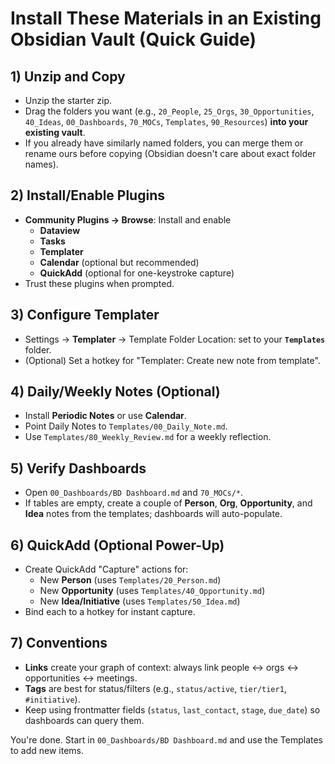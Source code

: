 # Install These Materials in an Existing Obsidian Vault (Quick Guide)

## 1) Unzip and Copy
- Unzip the starter zip.
- Drag the folders you want (e.g., `20_People`, `25_Orgs`, `30_Opportunities`, `40_Ideas`, `00_Dashboards`, `70_MOCs`, `Templates`, `90_Resources`) **into your existing vault**.
- If you already have similarly named folders, you can merge them or rename ours before copying (Obsidian doesn't care about exact folder names).

## 2) Install/Enable Plugins
- **Community Plugins → Browse**: Install and enable
  - **Dataview**
  - **Tasks**
  - **Templater**
  - **Calendar** (optional but recommended)
  - **QuickAdd** (optional for one-keystroke capture)
- Trust these plugins when prompted.

## 3) Configure Templater
- Settings → **Templater** → Template Folder Location: set to your **`Templates`** folder.
- (Optional) Set a hotkey for "Templater: Create new note from template".

## 4) Daily/Weekly Notes (Optional)
- Install **Periodic Notes** or use **Calendar**.
- Point Daily Notes to `Templates/00_Daily_Note.md`.
- Use `Templates/80_Weekly_Review.md` for a weekly reflection.

## 5) Verify Dashboards
- Open `00_Dashboards/BD Dashboard.md` and `70_MOCs/*`.
- If tables are empty, create a couple of **Person**, **Org**, **Opportunity**, and **Idea** notes from the templates; dashboards will auto-populate.

## 6) QuickAdd (Optional Power-Up)
- Create QuickAdd "Capture" actions for:
  - New **Person** (uses `Templates/20_Person.md`)
  - New **Opportunity** (uses `Templates/40_Opportunity.md`)
  - New **Idea/Initiative** (uses `Templates/50_Idea.md`)
- Bind each to a hotkey for instant capture.

## 7) Conventions
- **Links** create your graph of context: always link people ↔ orgs ↔ opportunities ↔ meetings.
- **Tags** are best for status/filters (e.g., `status/active`, `tier/tier1`, `#initiative`). 
- Keep using frontmatter fields (`status`, `last_contact`, `stage`, `due_date`) so dashboards can query them.

You're done. Start in `00_Dashboards/BD Dashboard.md` and use the Templates to add new items.
